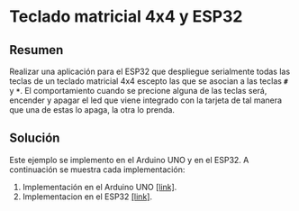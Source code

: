# Teclado matricial 4x4 y ESP32

## Resumen

Realizar una aplicación para el ESP32 que despliegue serialmente todas las teclas de un teclado matricial 4x4 escepto las que se asocian a las teclas **```#```** y **```*```**. El comportamiento cuando se precione alguna de las teclas será, encender y apagar el led que viene integrado con la tarjeta de tal manera que una de estas lo apaga, la otra lo prenda. 

## Solución

Este ejemplo se implemento en el Arduino UNO y en el ESP32. A continuación se muestra cada implementación:
1. Implementación en el Arduino UNO [[link]](arduino/).
2. Implementacion en el ESP32 [[link]](esp32/).
